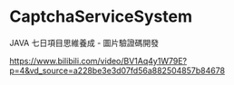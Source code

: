 # CaptchaServiceSystem
JAVA 七日項目思維養成 - 圖片驗證碼開發

https://www.bilibili.com/video/BV1Aq4y1W79E?p=4&vd_source=a228be3e3d07fd56a882504857b84678
